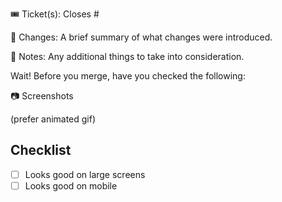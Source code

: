 🎟️ Ticket(s): Closes #

👷 Changes: A brief summary of what changes were introduced.

💭 Notes: Any additional things to take into consideration.

Wait! Before you merge, have you checked the following:

📷 Screenshots

(prefer animated gif)

## Checklist
- [ ] Looks good on large screens
- [ ] Looks good on mobile
